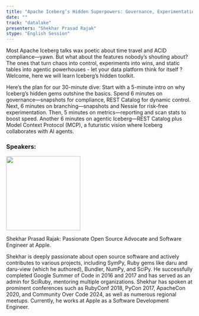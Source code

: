 ```yaml
---
title: "Apache Iceberg’s Hidden Superpowers: Governance, Experimentation, and Agentic Futures"
date: ""
track: "datalake"
presenters: "Shekhar Prasad Rajak"
stype: "English Session"
---
```


Most Apache Iceberg talks wax poetic about time travel and ACID compliance—yawn. But what about the features nobody’s shouting about? The ones that turn chaos into control, experiments into wins, and static tables into agentic powerhouses - let your data platform think for itself ? Welcome, here we will learn Iceberg’s hidden toolkit.

Here’s the plan for our 30-minute dive: Start with a 5-minute intro on why Iceberg’s hidden gems outshine the basics. Spend 6 minutes on governance—snapshots for compliance, REST Catalog for dynamic control. Next, 6 minutes on branching—snapshots and Nessie for risk-free experimentation. Then, 5 minutes on metrics—reporting and scan stats to boost speed. Another 6 minutes on agentic Iceberg—REST Catalog plus Model Context Protocol (MCP), a futuristic vision where Iceberg collaborates with AI agents. 

### Speakers:


<img src="https://sessionize.com/image/7609-400o400o1-YbaJq6TQuhpFBv63wn2hn8.jpg" width="200" /><br/>

Shekhar Prasad Rajak: Passionate Open Source Advocate and Software Engineer at Apple.

Shekhar is deeply passionate about open source software and actively contributes to various projects, including SymPy, Ruby gems like daru and daru-view (which he authored), Bundler, NumPy, and SciPy. 
He successfully completed Google Summer of Code in 2016 and 2017 and has served as an admin for SciRuby, mentoring multiple organizations. 
Shekhar has spoken at prominent conferences such as RubyConf 2018, PyCon 2017, ApacheCon 2020, and Community Over Code 2024, as well as numerous regional meetups. Currently, he works at Apple as a Software Development Engineer.